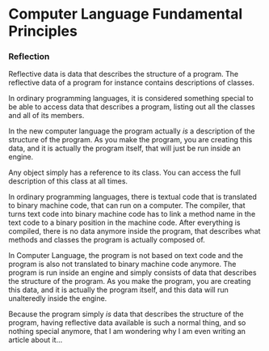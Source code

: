 ﻿Computer Language Fundamental Principles
========================================

### Reflection

Reflective data is data that describes the structure of a program. The reflective data of a program for instance contains descriptions of classes.

In ordinary programming languages, it is considered something special to be able to access data that describes a program, listing out all the classes and all of its members.

In the new computer language the program actually *is* a description of the structure of the program. As you make the program, you are creating this data, and it is actually the program itself, that will just be run inside an engine.

Any object simply has a reference to its class. You can access the full description of this class at all times.

In ordinary programming languages, there is textual code that is translated to binary machine code, that can run on a computer. The compiler, that turns text code into binary machine code has to link a method name in the text code to a binary position in the machine code. After everything is compiled, there is no data anymore inside the program, that describes what methods and classes the program is actually composed of.

In Computer Language, the program is not based on text code and the program is also not translated to binary machine code anymore. The program is run inside an engine and simply consists of data that describes the structure of the program. As you make the program, you are creating this data, and it is actually the program itself, and this data will run unalteredly inside the engine.

Because the program simply *is* data that describes the structure of the program, having reflective data available is such a normal thing, and so nothing special anymore, that I am wondering why I am even writing an article about it…
